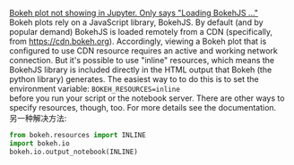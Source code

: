 [Bokeh plot not showing in Jupyter. Only says "Loading BokehJS ..."](https://stackoverflow.com/questions/41841261/bokeh-plot-not-showing-in-jupyter-only-says-loading-bokehjs)  
Bokeh plots rely on a JavaScript library, BokehJS. By default (and by popular demand) BokehJS is loaded remotely from a CDN (specifically, from https://cdn.bokeh.org). 
Accordingly, viewing a Bokeh plot that is configured to use CDN resource requires an active and working network connection.
But it's possible to use "inline" resources, which means the BokehJS library is included directly in the HTML output that Bokeh (the python library) generates. 
The easiest way to to do this is to set the environment variable:
```BOKEH_RESOURCES=inline```  
before you run your script or the notebook server. There are other ways to specify resources, though, too. For more details see the documentation.  
另一种解决方法:  
``` Python
from bokeh.resources import INLINE
import bokeh.io
bokeh.io.output_notebook(INLINE)
